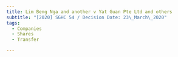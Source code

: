 ```yaml
---
title: Lim Beng Nga and another v Yat Guan Pte Ltd and others
subtitle: "[2020] SGHC 54 / Decision Date: 23\_March\_2020"
tags:
  - Companies
  - Shares
  - Transfer

---
```

